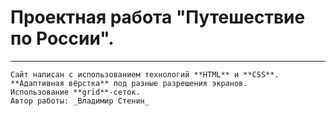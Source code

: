 # Проектная работа **"Путешествие по России"**.

------

    Сайт написан с использованием технологий **HTML** и **CSS**.
    **Адаптивная вёрстка** под разные разрешения экранов.
    Использование **grid**-сеток.
    Автор работы: _Владимир Стенин_
